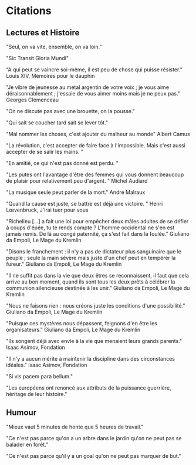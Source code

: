 # Citations

## Lectures et Histoire

"Seul, on va vite, ensemble, on va loin."

"Sic Transit Gloria Mundi"

“A qui peut se vaincre soi-même, il est peu de chose qui puisse résister.”
Louis XIV, Mémoires pour le dauphin

"Je vibre de jeunesse au métal argentin de votre voix ; je vous aime déraisonnablement ; j'essaie de vous aimer moins mais je ne peux pas."
Georges Clémenceau

"On ne discute pas avec une brouette, on la pousse."

"Qui sait se coucher tard sait se lever tôt."

"Mal nommer les choses, c'est ajouter du malheur au monde"
Albert Camus

"La révolution, c'est accepter de faire face à l'impossible. Mais c'est aussi accepter de se salir les mains. "

"En amitié, ce qui n'est pas donné est perdu. "

"Les putes ont l'avantage d'être des femmes qui vous donnent beaucoup de plaisir pour relativement peu d'argent. "
Michel Audiard

"La musique seule peut parler de la mort."
André Malraux

"Quand la cause est juste, se battre est déjà une victoire. "
Henri Lœvenbruck, J'irai tuer pour vous

"Richelieu [...] a fait une loi pour empêcher deux mâles adultes de se défier à coups d'épée, tu te rends compte ? L'homme occidental ne s'en est jamais remis. De là au congé paternité, ça s'est fait dans la foulée."
Giuliano da Empoli, Le Mage du Kremlin

"Disons le franchement : il n'y a pas de dictateur plus sanguinaire que le peuple ; seule la main sévère mais juste d'un chef peut en tempérer la fureur."
Giuliano da Empoli, Le Mage du Kremlin

"Il ne suffit pas dans la vie que deux êtres se reconnaissent, il faut que cela arrive au bon moment, quand ils sont tous les deux prêts à célébrer la communion silencieuse destinée à les unir."
Giuliano da Empoli, Le Mage du Kremlin

"Nous ne faisons rien : nous créons juste les conditions d'une possibilité."
Giuliano da Empoli, Le Mage du Kremlin

"Puisque ces mystères nous dépassent, feignons d'en être les organisateurs."
Giuliano da Empoli, Le Mage du Kremlin

"Ils songent déjà avec envie à la vie que menaient leurs grands parents."
Isaac Asimov, Fondation

"Il n'y a aucun mérite à maintenir la discipline dans des circonstances idéales."
Isaac Asimov, Fondation 

"Si vis pacem para bellum."

"Les européens ont renoncé aux attributs de la puissance guerrière, héritage de leur histoire."

## Humour

"Mieux vaut 5 minutes de honte que 5 heures de travail."

"Ce n'est pas parce qu'on a un arbre dans le jardin qu'on ne peut pas se balader en forêt."

"Ce n'est pas parce qu'il y a un goal qu'on ne peut pas marquer de but."